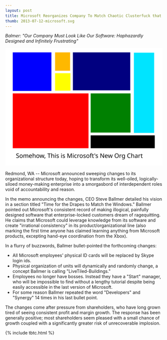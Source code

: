 ```yaml
---
layout: post
title: Microsoft Reorganizes Company To Match Chaotic Clusterfuck that is Windows 8
thumb: 2013-07-12-microsoft.svg
---
```


*Balmer: "Our Company Must Look Like Our Software: Haphazardly Designed and Infinitely Frustrating"*

![Windows Ugh](/assets/2013-07-12-microsoft.svg)

Redmond, WA -- Microsoft announced sweeping changes to its organizational structure today, hoping to transform its well-oiled, logically-siloed money-making enterprise into a smorgasbord of interdependent roles void of accountability and reason.

In the memo announcing the changes, CEO Steve Ballmer detailed his vision in a section titled "Time for the Drapes to Match the Windows." Ballmer pointed out Microsoft's consistent record of making illogical, painfully designed software that enterprise-locked customers dream of ragequitting. He claims that Microsoft could leverage knowledge from its software and create "irrational consistency" in its product/organizational line (also marking the first time anyone has claimed learning anything from Microsoft products, excepting hand-eye coordination from the Xbox).

In a flurry of buzzwords, Ballmer bullet-pointed the forthcoming changes:

* All Microsoft employees' physical ID cards will be replaced by Skype login ids.
* Physical organization of units will dynamically and randomly change, a concept Ballmer is calling "LiveTiled-Buildings."
* Employees no longer have bosses. Instead they have a "Start" manager, who will be impossible to find without a lengthy tutorial despite being easily accessible in the last version of Microsoft.
* For some reason Ballmer repeated the word "Developers" and "Synergy" 14 times in his last bullet point.

The changes come after pressure from shareholders, who have long grown tired of seeing consistent profit and margin growth. The response has been generally positive; most shareholders seem pleased with a small chance of growth coupled with a significantly greater risk of unrecoverable implosion.

{% include tbtc.html %}
